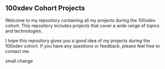 ## 100xdev Cohort Projects

Welcome to my repository containing all my projects during the 100xdev cohort. This repository includes projects that cover a wide range of topics and technologies.


I hope this repository gives you a good idea of my projects during the 100xdev cohort. If you have any questions or feedback, please feel free to contact me.

small change
